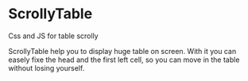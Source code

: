 # ScrollyTable
Css and JS for table scrolly

ScrollyTable help you to display huge table on screen. 
With it you can easely fixe the head and the first left cell, 
so you can move in the table without losing yourself.

